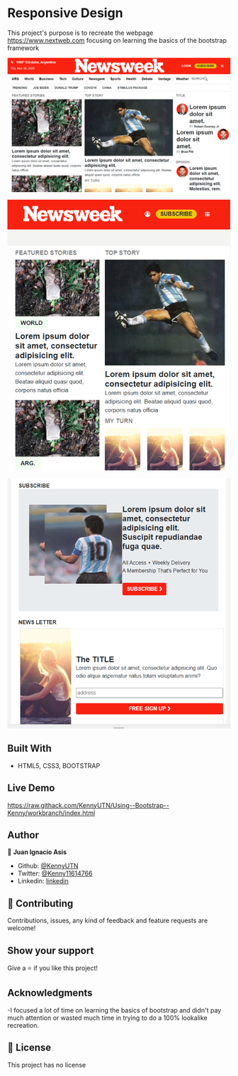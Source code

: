 # Responsive Design
This project's purpose is to recreate the webpage https://www.nextweb.com focusing on learning the basics of the bootstrap framework


![screenshot](img/screen.png)

![screenshot](img/screen2.png)

![screenshot](img/screen3.png)



## Built With

- HTML5, CSS3, BOOTSTRAP

## Live Demo

https://raw.githack.com/KennyUTN/Using--Bootstrap--Kenny/workbranch/index.html

## Author

👤 **Juan Ignacio Asis**

- Github: [@KennyUTN](https://github.com/KennyUTN)
- Twitter: [@Kenny11614766](https://twitter.com/Kenny11614766)
- Linkedin: [linkedin](https://www.linkedin.com/in/ignacio-asis-b8214b183/)

## 🤝 Contributing

Contributions, issues, any kind of feedback and feature requests are welcome!

## Show your support

Give a ⭐️ if you like this project!

## Acknowledgments

-I focused a lot of time on learning the basics of bootstrap and didn't pay much attention or wasted much time in trying to do a 100% lookalike recreation.

## 📝 License

This project has no license
